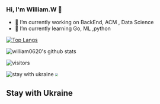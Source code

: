### Hi, I'm William.W 👋

- 🔭 I’m currently working on BackEnd, ACM , Data Science
- 🌱 I’m currently learning Go, ML ,python

[![Top Langs](https://github-readme-stats.vercel.app/api/top-langs/?username=william0620&hide=javascript,html,css)](https://github.com/anuraghazra/github-readme-stats)

![william0620's github stats](https://github-readme-stats.vercel.app/api?username=william0620&show_icons=true&theme=tokyonight&count_private=true)
<!-- ![Top Langs](https://github-readme-stats.vercel.app/api/top-langs/?username=william0620&layout=compact) -->

![visitors](https://visitor-badge.laobi.icu/badge?page_id=william0620)

![stay with ukraine](https://static01.imgkr.com/temp/f8b78043baf14996af436d22776478c9.jpg)
<img src="https://static01.imgkr.com/temp/f8b78043baf14996af436d22776478c9.jpg" style="zoom:50%" />
## Stay with Ukraine
